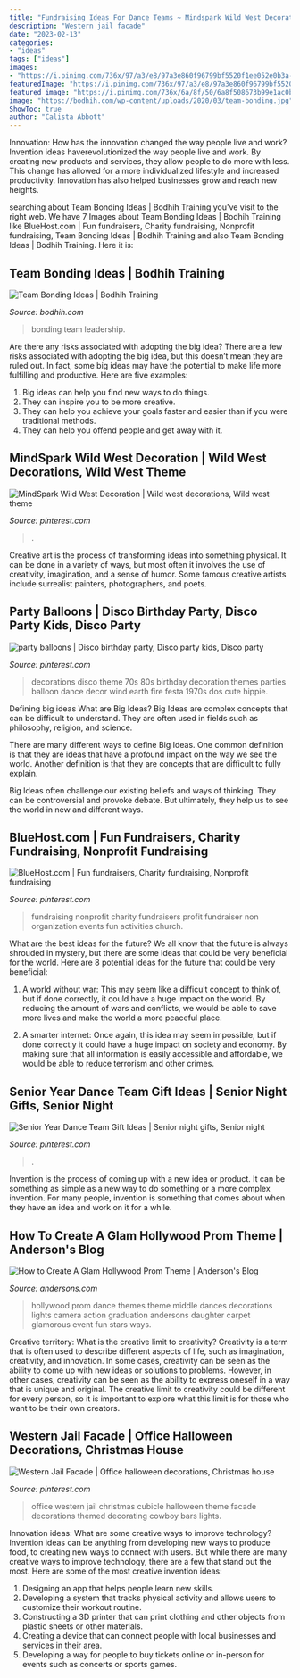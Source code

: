 ```yaml
---
title: "Fundraising Ideas For Dance Teams ~ Mindspark Wild West Decoration"
description: "Western jail facade"
date: "2023-02-13"
categories:
- "ideas"
tags: ["ideas"]
images:
- "https://i.pinimg.com/736x/97/a3/e8/97a3e860f96799bf5520f1ee052e0b3a--s-party-decorations-party-themes.jpg"
featuredImage: "https://i.pinimg.com/736x/97/a3/e8/97a3e860f96799bf5520f1ee052e0b3a--s-party-decorations-party-themes.jpg"
featured_image: "https://i.pinimg.com/736x/6a/8f/50/6a8f508673b99e1ac0b253f50fbcc2a6--western-christmas-office-cubicle.jpg"
image: "https://bodhih.com/wp-content/uploads/2020/03/team-bonding.jpg"
ShowToc: true
author: "Calista Abbott"
---
```



Innovation: How has the innovation changed the way people live and work?
Invention ideas haverevolutionized the way people live and work. By creating new products and services, they allow people to do more with less. This change has allowed for a more individualized lifestyle and increased productivity. Innovation has also helped businesses grow and reach new heights.

	

		
searching about Team Bonding Ideas | Bodhih Training you've visit to the right web. We have 7 Images about Team Bonding Ideas | Bodhih Training like BlueHost.com | Fun fundraisers, Charity fundraising, Nonprofit fundraising, Team Bonding Ideas | Bodhih Training and also Team Bonding Ideas | Bodhih Training. Here it is:
		
    
## Team Bonding Ideas | Bodhih Training

<img loading=lazy src="https://bodhih.com/wp-content/uploads/2020/03/team-bonding.jpg" onerror="this.onerror=null;this.src='https://tse1.mm.bing.net/th?id=OIP.SnvGoAMJXfo4-4k8Te3-zgHaE7&amp;pid=15.1';" alt="Team Bonding Ideas | Bodhih Training">

_Source: bodhih.com_

>bonding team leadership. 

	

Are there any risks associated with adopting the big idea?
There are a few risks associated with adopting the big idea, but this doesn’t mean they are ruled out. In fact, some big ideas may have the potential to make life more fulfilling and productive. Here are five examples: 
1. Big ideas can help you find new ways to do things.
2. They can inspire you to be more creative.
3. They can help you achieve your goals faster and easier than if you were traditional methods.
4. They can help you offend people and get away with it.

    
## MindSpark Wild West Decoration | Wild West Decorations, Wild West Theme

<img loading=lazy src="https://i.pinimg.com/originals/d9/53/45/d95345fae3f39751ae20d8d00b611eac.jpg" onerror="this.onerror=null;this.src='https://tse4.mm.bing.net/th?id=OIP.z_IKEoOO3GMjNtuKtXjSxAHaJ4&amp;pid=15.1';" alt="MindSpark Wild West Decoration | Wild west decorations, Wild west theme">

_Source: pinterest.com_

>. 

	

Creative art is the process of transforming ideas into something physical. It can be done in a variety of ways, but most often it involves the use of creativity, imagination, and a sense of humor. Some famous creative artists include surrealist painters, photographers, and poets.

    
## Party Balloons | Disco Birthday Party, Disco Party Kids, Disco Party

<img loading=lazy src="https://i.pinimg.com/736x/97/a3/e8/97a3e860f96799bf5520f1ee052e0b3a--s-party-decorations-party-themes.jpg" onerror="this.onerror=null;this.src='https://tse3.mm.bing.net/th?id=OIP.bW-IzlL7e7AhxjFdES-pKAHaHw&amp;pid=15.1';" alt="party balloons | Disco birthday party, Disco party kids, Disco party">

_Source: pinterest.com_

>decorations disco theme 70s 80s birthday decoration themes parties balloon dance decor wind earth fire festa 1970s dos cute hippie. 

	

Defining big ideas
What are Big Ideas?
Big Ideas are complex concepts that can be difficult to understand. They are often used in fields such as philosophy, religion, and science.

There are many different ways to define Big Ideas. One common definition is that they are ideas that have a profound impact on the way we see the world. Another definition is that they are concepts that are difficult to fully explain.

Big Ideas often challenge our existing beliefs and ways of thinking. They can be controversial and provoke debate. But ultimately, they help us to see the world in new and different ways.

    
## BlueHost.com | Fun Fundraisers, Charity Fundraising, Nonprofit Fundraising

<img loading=lazy src="https://i.pinimg.com/originals/95/0a/8d/950a8dd0d52ac0e66c01dd7a93359446.png" onerror="this.onerror=null;this.src='https://tse1.mm.bing.net/th?id=OIP.q-dnCm6pT36fILAtXF2k5QHaSh&amp;pid=15.1';" alt="BlueHost.com | Fun fundraisers, Charity fundraising, Nonprofit fundraising">

_Source: pinterest.com_

>fundraising nonprofit charity fundraisers profit fundraiser non organization events fun activities church. 

	

What are the best ideas for the future?
We all know that the future is always shrouded in mystery, but there are some ideas that could be very beneficial for the world. Here are 8 potential ideas for the future that could be very beneficial:
1. A world without war: This may seem like a difficult concept to think of, but if done correctly, it could have a huge impact on the world. By reducing the amount of wars and conflicts, we would be able to save more lives and make the world a more peaceful place.

2. A smarter internet: Once again, this idea may seem impossible, but if done correctly it could have a huge impact on society and economy. By making sure that all information is easily accessible and affordable, we would be able to reduce terrorism and other crimes.


    
## Senior Year Dance Team Gift Ideas | Senior Night Gifts, Senior Night

<img loading=lazy src="https://i.pinimg.com/originals/9b/e7/b6/9be7b61a7d9048ec35a50c102c8f907f.jpg" onerror="this.onerror=null;this.src='https://tse2.mm.bing.net/th?id=OIP.5PpoJxAGIvlXTdoevXZKMgHaJ4&amp;pid=15.1';" alt="Senior Year Dance Team Gift Ideas | Senior night gifts, Senior night">

_Source: pinterest.com_

>. 

	

Invention is the process of coming up with a new idea or product. It can be something as simple as a new way to do something or a more complex invention. For many people, invention is something that comes about when they have an idea and work on it for a while.

    
## How To Create A Glam Hollywood Prom Theme | Anderson&#039;s Blog

<img loading=lazy src="https://www.andersons.com/blog/wp-content/uploads/2014/04/Feature_Theme1.jpg" onerror="this.onerror=null;this.src='https://tse2.mm.bing.net/th?id=OIP.PItXcn05QpR1GhH5bZAUeQHaEj&amp;pid=15.1';" alt="How to Create A Glam Hollywood Prom Theme | Anderson&#039;s Blog">

_Source: andersons.com_

>hollywood prom dance themes theme middle dances decorations lights camera action graduation andersons daughter carpet glamorous event fun stars ways. 

	

Creative territory: What is the creative limit to creativity?
Creativity is a term that is often used to describe different aspects of life, such as imagination, creativity, and innovation. In some cases, creativity can be seen as the ability to come up with new ideas or solutions to problems. However, in other cases, creativity can be seen as the ability to express oneself in a way that is unique and original. The creative limit to creativity could be different for every person, so it is important to explore what this limit is for those who want to be their own creators.

    
## Western Jail Facade | Office Halloween Decorations, Christmas House

<img loading=lazy src="https://i.pinimg.com/736x/6a/8f/50/6a8f508673b99e1ac0b253f50fbcc2a6--western-christmas-office-cubicle.jpg" onerror="this.onerror=null;this.src='https://tse2.mm.bing.net/th?id=OIP.CSQM5blyQCHecOGGILXFAgHaLK&amp;pid=15.1';" alt="Western Jail Facade | Office halloween decorations, Christmas house">

_Source: pinterest.com_

>office western jail christmas cubicle halloween theme facade decorations themed decorating cowboy bars lights. 

	

Innovation ideas: What are some creative ways to improve technology?
Invention ideas can be anything from developing new ways to produce food, to creating new ways to connect with users. But while there are many creative ways to improve technology, there are a few that stand out the most. Here are some of the most creative invention ideas:
1. Designing an app that helps people learn new skills.
2. Developing a system that tracks physical activity and allows users to customize their workout routine.
3. Constructing a 3D printer that can print clothing and other objects from plastic sheets or other materials.
4. Creating a device that can connect people with local businesses and services in their area.
5. Developing a way for people to buy tickets online or in-person for events such as concerts or sports games.

